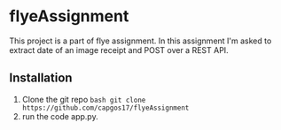 # flyeAssignment

This project is a part of flye assignment. In this assignment I'm asked to extract date of an image receipt and POST over a REST API. 
## Installation
1) Clone the git repo 
```bash git clone https://github.com/capgos17/flyeAssignment```
2) run the code app.py.
